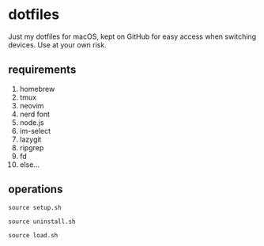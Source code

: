 # dotfiles

Just my dotfiles for macOS, kept on GitHub for easy access when switching devices. Use at your own risk.

## requirements

1. homebrew
2. tmux
3. neovim
4. nerd font
5. node.js
6. im-select
7. lazygit
8. ripgrep
9. fd
10. else...

## operations

```shell
source setup.sh
```
```shell
source uninstall.sh
```
```shell
source load.sh
```
